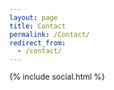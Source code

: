 ```yaml
---
layout: page
title: Contact
permalink: /Contact/
redirect_from:
  - /contact/
---
```


<head>
  <link rel="stylesheet" href="https://cdnjs.cloudflare.com/ajax/libs/font-awesome/5.15.3/css/all.min.css">
</head>

{% include social.html %}
